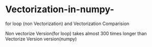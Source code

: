 # Vectorization-in-numpy-
for loop (non Vectorization) and Vectorization Comparision 



Non vectorize Version(for loop) takes almost 300 times longer than Vectorize  Version version(numpy)
